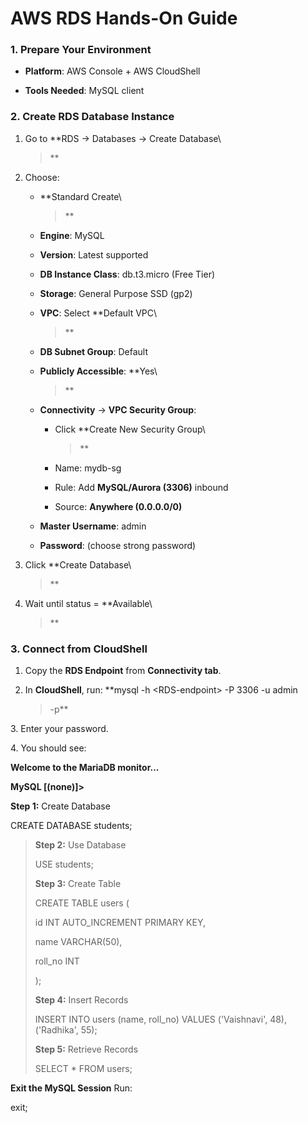 # **AWS RDS Hands-On Guide** 

### **1. Prepare Your Environment**

-   **Platform**: AWS Console + AWS CloudShell

-   **Tools Needed**: MySQL client

### **2. Create RDS Database Instance**

1.  Go to **RDS → Databases → Create Database\
    > **

2.  Choose:

    -   **Standard Create\
        > **

    -   **Engine**: MySQL

    -   **Version**: Latest supported

    -   **DB Instance Class**: db.t3.micro (Free Tier)

    -   **Storage**: General Purpose SSD (gp2)

    -   **VPC**: Select **Default VPC\
        > **

    -   **DB Subnet Group**: Default

    -   **Publicly Accessible**: **Yes\
        > **

    -   **Connectivity** → **VPC Security Group**:

        -   Click **Create New Security Group\
            > **

        -   Name: mydb-sg

        -   Rule: Add **MySQL/Aurora (3306)** inbound

        -   Source: **Anywhere (0.0.0.0/0)**

    -   **Master Username**: admin

    -   **Password**: (choose strong password)

3.  Click **Create Database\
    > **

4.  Wait until status = **Available\
    > **

### **3. Connect from CloudShell**

1.  Copy the **RDS Endpoint** from **Connectivity tab**.

2.  In **CloudShell**, run: **mysql -h \<RDS-endpoint\> -P 3306 -u admin
    > -p**

3\. Enter your password.

4\. You should see:

**Welcome to the MariaDB monitor\...**

**MySQL \[(none)\]\>**

**Step 1:** Create Database

CREATE DATABASE students;

> **Step 2:** Use Database
>
> USE students;
>
> **Step 3:** Create Table
>
> CREATE TABLE users (
>
> id INT AUTO_INCREMENT PRIMARY KEY,
>
> name VARCHAR(50),
>
> roll_no INT
>
> );
>
> **Step 4:** Insert Records
>
> INSERT INTO users (name, roll_no) VALUES (\'Vaishnavi\', 48),
> (\'Radhika\', 55);
>
> **Step 5:** Retrieve Records
>
> SELECT \* FROM users;

**Exit the MySQL Session** Run:

exit;
